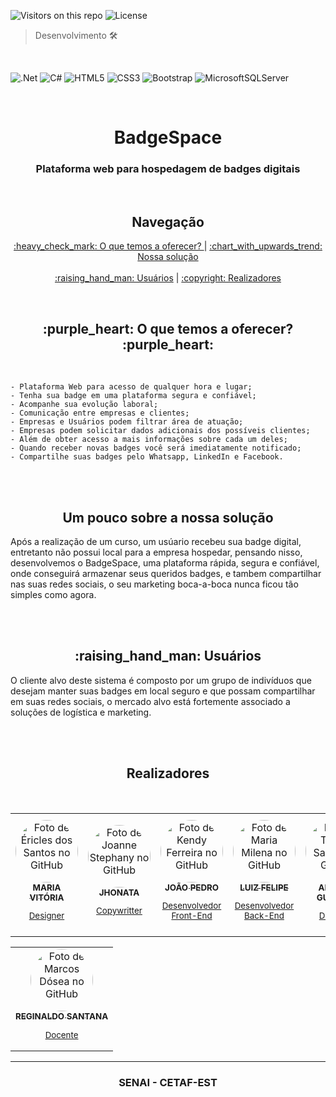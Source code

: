 ![Visitors on this repo](https://visitor-badge-reloaded.herokuapp.com/badge?page_id=MulinhaGPlays.BadgeSpace-Project_AspNetCoree&color=55acb7&style=for-the-badge&logo=Github)
![License](https://img.shields.io/github/license/MulinhaGPlays/BadgeSpace-Project_AspNetCore?color=Blue&style=for-the-badge)
>Desenvolvimento 🛠️

<br>

![.Net](https://img.shields.io/badge/.NET-5C2D91?style=for-the-badge&logo=.net&logoColor=white)
![C#](https://img.shields.io/badge/Csharp-%23007ACC.svg?style=for-the-badge&logo=Csharp&logoColor=white)
![HTML5](https://img.shields.io/badge/html5-%23E34F26.svg?style=for-the-badge&logo=html5&logoColor=white)
![CSS3](https://img.shields.io/badge/css3-%231572B6.svg?style=for-the-badge&logo=css3&logoColor=white)
![Bootstrap](https://img.shields.io/badge/bootstrap-%23563D7C.svg?style=for-the-badge&logo=bootstrap&logoColor=white)
![MicrosoftSQLServer](https://img.shields.io/badge/Microsoft%20SQL%20Sever-CC2927?style=for-the-badge&logo=microsoft%20sql%20server&logoColor=white)

<br>

<h1 align=center> BadgeSpace </h1>
<h3 align=center id="objetivo">  Plataforma web para hospedagem de badges digitais </h3>

<br>

<h2 align=center> Navegação </h2>
<p align="center">
 <a href="#objetivo"> :heavy_check_mark: O que temos a oferecer? </a> |
 <a href="#solucao"> :chart_with_upwards_trend: Nossa solução </a>  <br><br>
 <a href="#usuarios"> :raising_hand_man: Usuários</a> |
 <a href="#autor"> 	:copyright: Realizadores</a>
</p>


<br>
<h2 align=center id="objetivo">  :purple_heart: O que temos a oferecer? :purple_heart:</h2>
<br>

    - Plataforma Web para acesso de qualquer hora e lugar;
    - Tenha sua badge em uma plataforma segura e confiável; 
    - Acompanhe sua evolução laboral;
    - Comunicação entre empresas e clientes;
    - Empresas e Usuários podem filtrar área de atuação;
    - Empresas podem solicitar dados adicionais dos possíveis clientes;
    - Além de obter acesso a mais informações sobre cada um deles;
    - Quando receber novas badges você será imediatamente notificado;
    - Compartilhe suas badges pelo Whatsapp, LinkedIn e Facebook.


<br><br>


<h2 align=center id="solucao"> Um pouco sobre a nossa solução </h2>

   Após a realização de um curso, um usúario recebeu sua badge digital, entretanto não possui local para a empresa hospedar, pensando nisso, desenvolvemos o BadgeSpace, uma plataforma rápida, segura e confiável, onde conseguirá armazenar seus queridos badges, e tambem compartilhar nas suas redes sociais, o seu marketing boca-a-boca nunca ficou tão simples como agora.

<br><br>

<h2 align=center id="usuarios">  :raising_hand_man: Usuários</h2>

   O cliente alvo deste sistema é composto por um grupo de indivíduos que desejam manter suas badges em local seguro e que possam compartilhar em suas redes sociais, o mercado alvo está fortemente associado a soluções de logística e marketing.

<br><br>


<h2 id="autor" align=center>Realizadores </h2>
<br>
<table align="center">
  <tr>
    <td align="center">
      <a href="https://github.com/Ericles-Porty" target="_blank">
        <img style="border-radius:100px;" src="https://avatars.githubusercontent.com/u/67772327?v=4" width="100px;" alt="Foto de Éricles dos Santos no GitHub"/><br>
        <sub>
          <b>MARIA VITÓRIA</b>
          <p>Designer</p>
        </sub>
      </a>
    </td>
    <td align="center">
      <a href="https://github.com/joannestephany" target="_blank">
        <img style="border-radius:100px;" src="https://avatars.githubusercontent.com/u/58868281?v=4"  width="100px;" alt="Foto de Joanne Stephany no GitHub"/><br>
        <sub>
          <b>JHONATA</b>
          <p>Copywritter</p>
        </sub>
      </a>
    </td>
    <td align="center">
      <a href="https://github.com/Kendy619" target="_blank">
        <img style="border-radius:100px;" src="https://media-exp1.licdn.com/dms/image/D4D03AQHVKX4vxLAnvg/profile-displayphoto-shrink_800_800/0/1664719241278?e=2147483647&v=beta&t=2QsB4nPdA5MdnU0GPs__WyCdwbaxDJQU5JGwpKOph6U" target="_blank"  width="100px;" alt="Foto de Kendy Ferreira no GitHub"/><br>
        <sub>
          <b>JOÃO PEDRO</b>
          <p>Desenvolvedor Front-End</p>
        </sub>
      </a>
    </td>
    <td align="center" >
      <a href="https://github.com/MariaMilena" target="_blank">
        <img style="border-radius:100px;" src="https://i1.sndcdn.com/artworks-sUZuSm54AvHM5DzC-sRJf4A-t500x500.jpg" target="_blank"  width="100px;" alt="Foto de Maria Milena no GitHub"/><br>
        <sub>
          <b>LUIZ FELIPE</b>
          <p>Desenvolvedor Back-End</p>
        </sub>
      </a>
    </td>
    <td align="center">
      <a href="https://github.com/XxthiagoboyXx" target="_blank">
        <img style="border-radius:100px;" src="https://avatars.githubusercontent.com/u/72053163?v=4" width="100px;" alt="Foto de Thiago Santos no GitHub"/><br>
        <sub>
          <b>ANTONY GUSTAVO</b>
          <p>Designer</p>
        </sub>
      </a>
    </td>
    <td align="center">
      <a href="https://github.com/XxthiagoboyXx" target="_blank">
        <img style="border-radius:100px;" src="https://avatars.githubusercontent.com/u/72053163?v=4" width="100px;" alt="Foto de Thiago Santos no GitHub"/><br>
        <sub>
          <b>HEIDY LARYSSA</b>
          <p>Gerenciamento do projeto</p>
        </sub>
      </a>
    </td>
  </tr>
</table>
<table align="center">
  <tr>
    <td align="center">
      <a href="https://github.com/marcosdosea" target="_blank">
        <img style="border-radius:100px;" src="https://avatars.githubusercontent.com/u/7799935?v=4" target="_blank" width="100px;" alt="Foto de Marcos Dósea no GitHub"/><br>
        <sub>
          <b>REGINALDO SANTANA</b>
          <p>Docente</p>
        </sub>
      </a>
    </td>
   </tr>
</table>


***
<h3  align=center>SENAI - CETAF-EST</h3>

